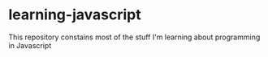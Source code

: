 # learning-javascript
This repository constains most of the stuff I'm learning about programming in Javascript
